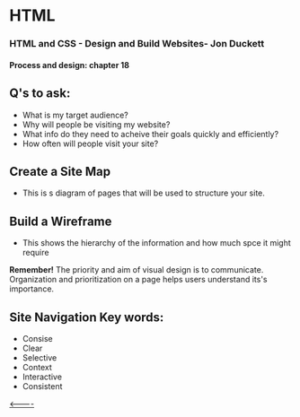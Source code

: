 # HTML 

### HTML and CSS - Design and Build Websites- Jon Duckett
#### Process and design: chapter 18

## Q's to ask:

- What is my target audience?
- Why will people be visiting my website?
- What info do they need to acheive their goals quickly and efficiently?
- How often will people visit your site?


## Create a Site Map

- This is s diagram of pages that will be used to structure your site.

## Build a Wireframe
- This shows the hierarchy of the information and how much spce it might require

__Remember!__ The priority and aim of visual design is to communicate. Organization and prioritization on a page helps users understand its's importance. 

## Site Navigation Key words:
- Consise
- Clear
- Selective
- Context
- Interactive
 - Consistent

[<----](../README.md)